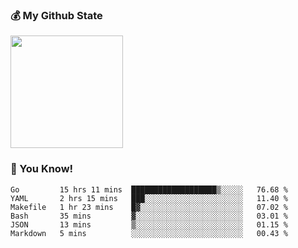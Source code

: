 ### :moneybag: My Github State

<img height="180em" src="https://github-readme-stats.vercel.app/api?username=G-Asura&show_icons=true&hide_border=true&count_private=true&include_all_commits=true" />

### :pill: You Know!
<!--START_SECTION:waka-->

```text
Go         15 hrs 11 mins  ███████████████████▒░░░░░   76.68 %
YAML       2 hrs 15 mins   ███░░░░░░░░░░░░░░░░░░░░░░   11.40 %
Makefile   1 hr 23 mins    █▓░░░░░░░░░░░░░░░░░░░░░░░   07.02 %
Bash       35 mins         ▓░░░░░░░░░░░░░░░░░░░░░░░░   03.01 %
JSON       13 mins         ▒░░░░░░░░░░░░░░░░░░░░░░░░   01.15 %
Markdown   5 mins          ░░░░░░░░░░░░░░░░░░░░░░░░░   00.43 %
```

<!--END_SECTION:waka-->

<!--
**G-Asura/G-Asura** is a ✨ _special_ ✨ repository because its `README.md` (this file) appears on your GitHub profile.

Here are some ideas to get you started:

- 🔭 I’m currently working on ...
- 🌱 I’m currently learning ...
- 👯 I’m looking to collaborate on ...
- 🤔 I’m looking for help with ...
- 💬 Ask me about ...
- 📫 How to reach me: ...
- 😄 Pronouns: ...
- ⚡ Fun fact: ...
-->
